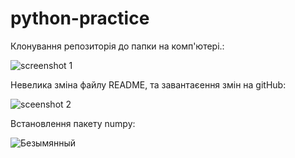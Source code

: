# python-practice
Клонування репозиторія до папки на комп'ютері.:

![screenshot 1](https://user-images.githubusercontent.com/43368212/123790317-d73b5680-d8e6-11eb-927a-111e4b4eb9ff.png)



Невелика зміна файлу README, та завантаєення змін на gitHub:

![sceenshot 2](https://user-images.githubusercontent.com/43368212/123792016-d1467500-d8e8-11eb-839c-01bed8d3ea21.png)


Встановлення пакету numpy:

![Безымянный](https://user-images.githubusercontent.com/43368212/123810606-36a36180-d8fb-11eb-9687-773febfa4cf3.png)
